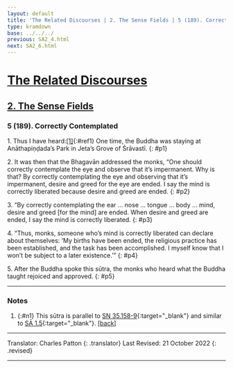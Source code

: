 ```yaml
---
layout: default
title: 'The Related Discourses | 2. The Sense Fields | 5 (189). Correctly Contemplated'
type: kramdown
base: ../../../
previous: SA2_4.html
next: SA2_6.html
---
```


# [The Related Discourses](../index.html)
## [2. The Sense Fields](index.html)
### 5 (189). Correctly Contemplated

1\. Thus I have heard:[\[1\]](#n1){:#ref1} One time, the Buddha was staying at Anāthapiṇḍada’s Park in Jeta’s Grove of Śrāvastī.
{: #p1}

2\. It was then that the Bhagavān addressed the monks, “One should correctly contemplate the eye and observe that it’s impermanent. Why is that? By correctly contemplating the eye and observing that it’s impermanent, desire and greed for the eye are ended. I say the mind is correctly liberated because desire and greed are ended.
{: #p2}

3\. “By correctly contemplating the ear … nose … tongue … body … mind, desire and greed [for the mind] are ended. When desire and greed are ended, I say the mind is correctly liberated.
{: #p3}

4\. “Thus, monks, someone who’s mind is correctly liberated can declare about themselves: ‘My births have been ended, the religious practice has been established, and the task has been accomplished. I myself know that I won’t be subject to a later existence.’”
{: #p4}

5\. After the Buddha spoke this sūtra, the monks who heard what the Buddha taught rejoiced and approved.
{: #p5}

---

### Notes

1. {:#n1} This sūtra is parallel to [SN 35.158-9](https://suttacentral.net/sn35.158){:target="_blank"} and similar to [SĀ 1.5](../01/SA1_5.html){:target="_blank"}. [\[back\]](#ref1)

---

Translator: Charles Patton
{: .translator}
Last Revised: 21 October 2022
{: .revised}

---

